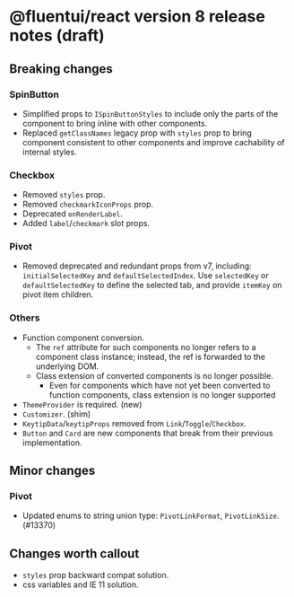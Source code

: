 # @fluentui/react version 8 release notes (draft)

## Breaking changes

### SpinButton

- Simplified props to `ISpinButtonStyles` to include only the parts of the component to bring inline with
  other components.
- Replaced `getClassNames` legacy prop with `styles` prop to bring component consistent to other components
  and improve cachability of internal styles.

### Checkbox

- Removed `styles` prop.
- Removed `checkmarkIconProps` prop.
- Deprecated `onRenderLabel`.
- Added `label`/`checkmark` slot props.

### Pivot

- Removed deprecated and redundant props from v7, including: `initialSelectedKey` and `defaultSelectedIndex`. Use `selectedKey` or `defaultSelectedKey` to define the selected tab, and provide `itemKey` on pivot item children.

### Others

- Function component conversion.
  - The `ref` attribute for such components no longer refers to a component class instance; instead, the ref is forwarded to the underlying DOM.
  - Class extension of converted components is no longer possible.
    - Even for components which have not yet been converted to function components, class extension is no longer supported
- `ThemeProvider` is required. (new)
- `Customizer`. (shim)
- `KeytipData`/`keytipProps` removed from `Link`/`Toggle`/`Checkbox`.
- `Button` and `Card` are new components that break from their previous implementation.

## Minor changes

### Pivot

- Updated enums to string union type: `PivotLinkFormat`, `PivotLinkSize`. (#13370)

## Changes worth callout

- `styles` prop backward compat solution.
- css variables and IE 11 solution.
